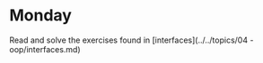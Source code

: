 # Monday

Read and solve the exercises found in [interfaces](../../topics/04 - oop/interfaces.md)



